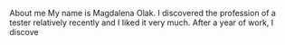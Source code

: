 About me
My name is Magdalena Olak. I discovered the profession of a tester relatively recently and I liked it very much. After a year of work, I discove